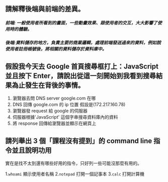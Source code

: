 ## 請解釋後端與前端的差異。
##### 前端: 一般使用者所看到的畫面，一些動畫效果、跟使用者的交互，大大影響了使用時的體驗。
##### 後端:資料儲存的地方，負責主要的商業邏輯，處理前端發送過來的資料，例如說使用者註冊帳號後，將相關的資料儲存於資料庫中。

## 假設我今天去 Google 首頁搜尋框打上：JavaScript 並且按下 Enter，請說出從這一刻開始到我看到搜尋結果為止發生在背後的事情。
1. 瀏覽器去問 DNS server google.com 在哪
2. DNS 回傳 google.com 的 ip 位置 假設是(172.217.160.78)
3. 瀏覽器發 request 給 google 的伺服器
4. 伺服器根據'JavaScript' 這個字串搜尋資料庫內的資料
5. 將 response 回傳給瀏覽器並顯示在網頁上
## 請列舉出 3 個「課程沒有提到」的 command line 指令並且說明功用
實在是找不太到還有哪些好用的指令，只好列一些可能沒那麼有用的。

1.`whoami` 顯示使用者名稱
2.`notepad` 打開一個記事本
3.`calc` 打開計算機
